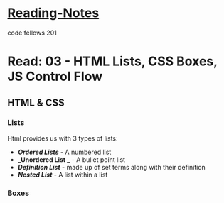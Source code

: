# [Reading-Notes](https://alsosteve.github.io/reading-notes/)
code fellows 201

# Read: 03 - HTML Lists, CSS Boxes, JS Control Flow

## HTML & CSS

### Lists
Html provides us with 3 types of lists:

- **_Ordered Lists_**   - A numbered list
- **_Unordered List _** - A bullet point list
- **_Definition List_** - made up of set terms along with their definition
- **_Nested List_**     - A list within a list

### Boxes


